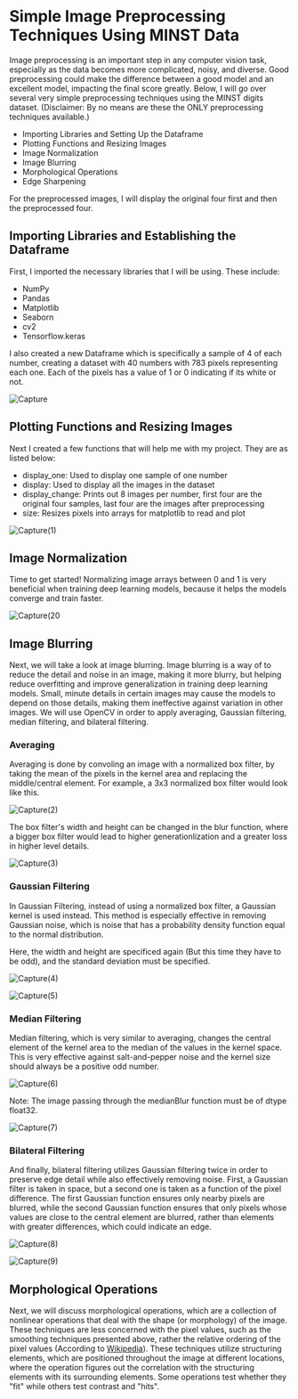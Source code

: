# Simple Image Preprocessing Techniques Using MINST Data
Image preprocessing is an important step in any computer vision task, especially as the data becomes more complicated, noisy, and diverse. Good preprocessing could make the difference between a good model and an excellent model, impacting the final score greatly. Below, I will go over several very simple preprocessing techniques using the MINST digits dataset. (Disclaimer: By no means are these the ONLY preprocessing techniques available.)
- Importing Libraries and Setting Up the Dataframe
- Plotting Functions and Resizing Images
- Image Normalization
- Image Blurring
- Morphological Operations
- Edge Sharpening

For the preprocessed images, I will display the original four first and then the preprocessed four.

## Importing Libraries and Establishing the Dataframe
First, I imported the necessary libraries that I will be using. These include:
- NumPy
- Pandas
- Matplotlib
- Seaborn
- cv2
- Tensorflow.keras

I also created a new Dataframe which is specifically a sample of 4 of each number, creating a dataset with 40 numbers with 783 pixels representing each one. Each of the pixels has a value of 1 or 0 indicating if its white or not. 

![Capture](https://user-images.githubusercontent.com/69808907/132280742-37180a4d-6e4b-4acf-b5df-49b9dea400e4.PNG)

## Plotting Functions and Resizing Images
Next I created a few functions that will help me with my project. They are as listed below:
- display_one: Used to display one sample of one number
- display: Used to display all the images in the dataset
- display_change: Prints out 8 images per number, first four are the original four samples, last four are the images after preprocessing
- size: Resizes pixels into arrays for matplotlib to read and plot

![Capture(1)](https://user-images.githubusercontent.com/69808907/132280904-87bedbb3-a711-402b-a1d4-0a7b2bd2fe61.PNG)

## Image Normalization
Time to get started! Normalizing image arrays between 0 and 1 is very beneficial when training deep learning models, because it helps the models converge and train faster.

![Capture(20](https://user-images.githubusercontent.com/69808907/132280948-67b971a1-05e8-49ef-a117-68b240dd02e4.PNG)

## Image Blurring
Next, we will take a look at image blurring. Image blurring is a way of to reduce the detail and noise in an image, making it more blurry, but helping reduce overfitting and improve generalization in training deep learning models. Small, minute details in certain images may cause the models to depend on those details, making them ineffective against variation in other images. We will use OpenCV in order to apply averaging, Gaussian filtering, median filtering, and bilateral filtering.

### Averaging
Averaging is done by convoling an image with a normalized box filter, by taking the mean of the pixels in the kernel area and replacing the middle/central element. For example, a 3x3 normalized box filter would look like this.

![Capture(2)](https://user-images.githubusercontent.com/69808907/132281110-0e494a88-cc16-4da9-8e9b-51dd2a43c6a7.PNG)

The box filter's width and height can be changed in the blur function, where a bigger box filter would lead to higher generationlization and a greater loss in higher level details.

![Capture(3)](https://user-images.githubusercontent.com/69808907/132281150-dbd9f0aa-5649-4900-9aca-2bf1d90ca677.PNG)

### Gaussian Filtering
In Gaussian Filtering, instead of using a normalized box filter, a Gaussian kernel is used instead. This method is especially effective in removing Gaussian noise, which is noise that has a probability density function equal to the normal distribution.

Here, the width and height are specificed again (But this time they have to be odd), and the standard deviation must be specified.

![Capture(4)](https://user-images.githubusercontent.com/69808907/132281212-a0747add-13c3-4c61-bc2f-7c5bfa24fb4e.PNG)

![Capture(5)](https://user-images.githubusercontent.com/69808907/132281241-b5ad6f24-e54b-49f1-a615-d4a27554b477.PNG)

### Median Filtering
Median filtering, which is very similar to averaging, changes the central element of the kernel area to the median of the values in the kernel space. This is very effective against salt-and-pepper noise and the kernel size should always be a positive odd number.

![Capture(6)](https://user-images.githubusercontent.com/69808907/132281289-77bdf765-54a9-4499-a549-8261a7d3bfee.PNG)

Note: The image passing through the medianBlur function must be of dtype float32.

![Capture(7)](https://user-images.githubusercontent.com/69808907/132281334-74d1a083-c24d-470d-a764-31f1599d43a0.PNG)

### Bilateral Filtering
And finally, bilateral filtering utilizes Gaussian filtering twice in order to preserve edge detail while also effectively removing noise. First, a Gaussian filter is taken in space, but a second one is taken as a function of the pixel difference. The first Gaussian function ensures only nearby pixels are blurred, while the second Gaussian function ensures that only pixels whose values are close to the central element are blurred, rather than elements with greater differences, which could indicate an edge.

![Capture(8)](https://user-images.githubusercontent.com/69808907/132281368-a5409c65-efa9-4463-b4cf-74460438b596.PNG)

![Capture(9)](https://user-images.githubusercontent.com/69808907/132281393-56c3c64a-4b52-4426-a1ea-c83074cfabbe.PNG)

## Morphological Operations
Next, we will discuss morphological operations, which are a collection of nonlinear operations that deal with the shape (or morphology) of the image. These techniques are less concerned with the pixel values, such as the smoothing techniques presented above, rather the relative ordering of the pixel values (According to [Wikipedia](https://en.wikipedia.org/wiki/Mathematical_morphology)). These techniques utilize structuring elements, which are positioned throughout the image at different locations, where the operation figures out the correlation with the structuring elements with its surrounding elements. Some operations test whether they "fit" while others test contrast and "hits".

